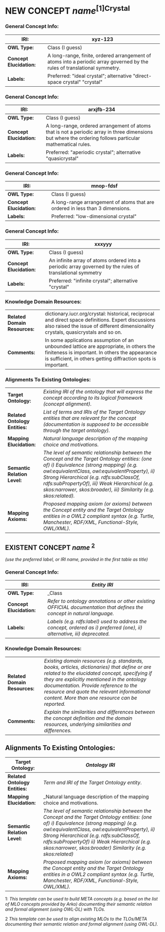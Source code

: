
# NEW CONCEPT _name_<sup>[1]Crystal</sup>


### General Concept Info:

| **IRI:** | xyz-123 |
| --- | --- |
| **OWL Type:** |Class (I guess) |
| **Concept Elucidation:** | A long-range, finite, ordered arrangement of atoms into a periodic array governed by the rules of translational symmetry. |
| **Labels:** | Preferred: "ideal crystal"; alternative "direct-space crystal" "crystal" |

### General Concept Info:

| **IRI:** | arxjfb-234 |
| --- | --- |
| **OWL Type:** |Class (I guess) |
| **Concept Elucidation:** | A long-range, ordered arrangement of atoms that is not a periodic array in three dimensions but where the ordering follows particular mathematical rules. |
| **Labels:** | Preferred: "aperiodic crystal"; alternative "quasicrystal" |

### General Concept Info:

| **IRI:** | mnop-fdsf |
| --- | --- |
| **OWL Type:** |Class (I guess) |
| **Concept Elucidation:** | A long-range arrangement of atoms that are ordered in less than 3 dimensions. |
| **Labels:** | Preferred: "low-dimensional crystal" |

### General Concept Info:

| **IRI:** | xxxyyy |
| --- | --- |
| **OWL Type:** |Class (I guess) |
| **Concept Elucidation:** | An infinite array of atoms ordered into a periodic array governed by the rules of translational symmetry |
| **Labels:** | Preferred: "infinite crystal"; alternative "crystal" |

### Knowledge Domain Resources:

|                               |                                                                                                                                          |
| ---                           | ---                                                                                                                                      |
| **Related Domain Resources:** | dictionary.iucr.org/crystal: historical, reciprocal and direct space definitions. Expert discussions also raised the issue of different dimensionality crystals, quasicrystals and so on.                    |
| **Comments:**                 | In some applications assumption of an unbounded lattice are appropriate, in others the finiteness is important. In others the appearance is sufficient, in others getting diffraction spots is important.  |

### Alignments To Existing Ontologies:

|     |     |
| --- | --- |
| **Target Ontology:** | _Existing IRI of the ontology that will express the concept according to its logical framework (concept alignment)._ |
| **Related Ontology Entities:** | _List of terms and IRIs of the Target Ontology entities that are relevant for the concept (documentation is supposed to be accessible through the target ontology)._ |
| **Mapping Elucidation:** | _Natural language description of the mapping choice and motivations._ |
| **Semantic Relation Level:** | _The level of semantic relationship between the Concept and the Target Ontology entities: (one of) i) Equivalence (strong mapping) (e.g. owl:equivalentClass, owl:equivalentProperty), ii) Strong Hierarchical (e.g. rdfs:subClassOf, rdfs:subPropertyOf), iii) Weak Hierarchical (e.g. skos:narrower, skos:broader), iii) Similarity (e.g. skos:related)._ |
| **Mapping Axioms:** | _Proposed mapping axiom (or axioms) between the Concept entity and the Target Ontology entities in a OWL2 compliant syntax (e.g. Turtle, Manchester, RDF/XML, Functional-Style, OWL/XML)._ |

## EXISTENT CONCEPT _name_ <sup>[2](#2)</sup>

_(use the preferred label, or IRI name, provided in the first table as title)_

### General Concept Info:

| **IRI:** | _Entity IRI_ |
| --- | --- |
| **OWL Type:** | _Class|ObjectProperty|Individual_ |
| **Concept Elucidation:** | _Refer to ontology annotations or other existing OFFICIAL documentation that defines the concept in natural language._ |
| **Labels:** | _Labels (e.g. rdfs:label) used to address the concept, ordered as i) preferred (one), ii) alternative, iii) deprecated._ |

### Knowledge Domain Resources:

|     |     |
| --- | --- |
| **Related Domain Resources:** | _Existing domain resources (e.g. standards, books, articles, dictionaries) that define or are related to the elucidated concept, specifying if they are explicitly mentioned in the ontology documentation._ _Provide reference to the resource and quote the relevant informational content._ _More than one resource can be reported._ |
| **Comments:** | _Explain the similarities and differences between the concept definition and the domain resources, underlying similarities and differences._ |

## Alignments To Existing Ontologies:

| **Target Ontology:** | _Ontology IRI_ |
| --- | --- |
| **Related Ontology Entities:** | _Term and IRI of the Target Ontology entity_. |
| **Mapping Elucidation:** | _Natural language description of the mapping choice and motivations. 
| **Semantic Relation Level:** | _The level of semantic relationship between the Concept and the Target Ontology entities: (one of) i) Equivalence (strong mapping) (e.g. owl:equivalentClass, owl:equivalentProperty), ii) Strong Hierarchical (e.g. rdfs:subClassOf, rdfs:subPropertyOf) ii) Weak Hierarchical (e.g. skos:narrower, skos:broader) Similarity (e.g. skos:related)_ |
| **Mapping Axioms:** | _Proposed mapping axiom (or axioms) between the Concept entity and the Target Ontology entities in a OWL2 compliant syntax (e.g. Turtle, Manchester, RDF/XML, Functional-Style, OWL/XML)._ |

<a name="1">1</a>: _This template can be used to build META concepts (e.g. based on the list of MLO concepts provided by Arko) documenting their semantic relation and formal alignment (using OWL-DL) with TLOs._

<a name="2">2</a> _This template can be used to align existing MLOs to the TLOs/META documenting their semantic relation and formal alignment (using OWL-DL)._
